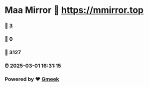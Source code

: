 # Maa Mirror :link: https://mmirror.top 
### :page_facing_up: [3](https://mmirror.top/tag.html) 
### :speech_balloon: 0 
### :hibiscus: 3127 
### :alarm_clock: 2025-03-01 16:31:15 
### Powered by :heart: [Gmeek](https://github.com/Meekdai/Gmeek)
